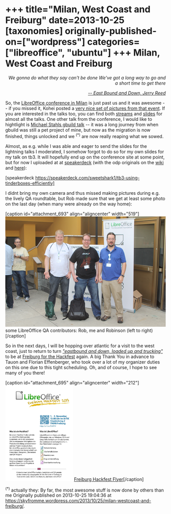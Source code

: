 +++
title="Milan, West Coast and Freiburg"
date=2013-10-25
[taxonomies]
originally-published-on=["wordpress"]
categories=["libreoffice", "ubuntu"]
+++
Milan, West Coast and Freiburg
==============================

<p style="text-align:right;"><em>We gonna do what they say can't be done</em>
<em> We've got a long way to go and a short time to get there</em></p>
<p style="text-align:right;"><a href="https://www.youtube.com/watch?v=xnRwQjTYfGI"><em>-- East Bound and Down, Jerry Reed</em></a></p>
So, the <a href="http://conference.libreoffice.org/2013/en">LibreOffice conference in Milan</a> is just past us and it was awesome -- if you missed it, Kohei posted a <a href="https://www.facebook.com/media/set/?set=a.10152269212828219.1073741826.624343218&amp;type=1&amp;l=26d22cf2c5">very nice set of pictures from that event</a>. If you are interested in the talks too, you can find both <a href="http://conference.libreoffice.org/2013/en/streams">streams</a> and <a href="http://conference.libreoffice.org/talks/2013/">slides</a> for almost all the talks. One other talk from the conference, I would like to hightlight is <a href="http://conference.libreoffice.org/talks/2013/content/sessions/050/files/LOConf2013_gbuild.pdf">Michael Stahls gbuild talk</a> -- it was a long journey from when gbuild was still a pet project of mine, but now as the migration is now finished, things unlocked and we <sup>(*)</sup> are now really reaping what we sowed.

Almost, as e.g. while I was able and eager to send the slides for the lightning talks I moderated, I somehow forgot to do so for my own slides for my talk on tb3. It will hopefully end up on the conference site at some point, but for now I uploaded at at <a href="https://speakerdeck.com/sweetshark1">speakerdeck</a> (with the odp originals on the <a href="https://wiki.documentfoundation.org/User:Bjoern-michaelsen">wiki </a>and <a href="http://people.canonical.com/~bjoern/presentations/">here</a>):

[speakerdeck https://speakerdeck.com/sweetshark1/tb3-using-tinderboxes-efficiently]

I didnt bring my own camera and thus missed making pictures during e.g. the lively QA roundtable, but Rob made sure that we get at least some photo on the last day (when many were already on the way home):

[caption id="attachment_693" align="aligncenter" width="519"]<a href="/static/img/wp/2013/10/img_3691.jpg"><img class="size-large wp-image-693" title="some LibreOffice QA contributorsRob, me and Robinson " alt="some LibreOffice QA contributorsRob, me and Robinson " src="/static/img/wp/2013/10/img_3691.jpg?w=519" width="519" height="346" /></a> some LibreOffice QA contributors: Rob, me and Robinson (left to right)[/caption]
<p style="text-align:left;">So in the next days, I will be hopping over atlantic for a visit to the west coast, just to return to turn <a href="https://www.youtube.com/watch?v=xnRwQjTYfGI"><em>"eastbound and down, loaded up and trucking"</em></a> to be at <a href="https://wiki.documentfoundation.org/Hackfest/Freiburg2013">Freiburg for the Hackfest</a> again. A big Thank You in advance to Tauon and Florian Effenberger, who took over a lot of my organizer duties on this one due to this tight scheduling. Oh, and of course, I hope to see many of you there!</p>


[caption id="attachment_695" align="aligncenter" width="212"]<a href="/static/img/wp/2013/10/freiburg.jpeg"><img class="size-medium wp-image-695" alt="Freiburg Hackfest Flyer" src="/static/img/wp/2013/10/freiburg.jpeg?w=212" width="212" height="300" /></a> <a href="https://wiki.documentfoundation.org/Hackfest/Freiburg2013">Freiburg Hackfest Flyer</a>[/caption]

<sup>(*)</sup> actually they: By far, the most awesome stuff is now done by others than me
Originally published on 2013-10-25 19:04:36 at https://skyfromme.wordpress.com/2013/10/25/milan-westcoast-and-freiburg/.
